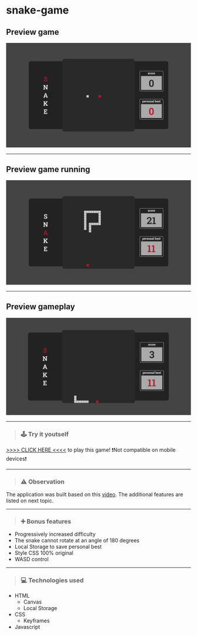 # snake-game

## Preview game

![screen](assets/to_readme/screen.png)

---

## Preview game running

![screen-running](assets/to_readme/screen-running.png)

---

## Preview gameplay

![gameplay](assets/to_readme/snake.gif)

---

> ### 🕹️ Try it youtself

[>>>> CLICK HERE <<<<](https://henriqfelix.github.io/snake-game/) to play this game! ❗Not compatible on mobile devices❗

---

> ### ⚠️ Observation

The application was built based on this [video](https://www.youtube.com/watch?v=Hua1OSXitdQ).
The additional features are listed on next topic.

---

> ### ➕ Bonus features

- Progressively increased difficulty
- The snake cannot rotate at an angle of 180 degrees
- Local Storage to save personal best
- Style CSS 100% original
- WASD control

---

> ### 💻 Technologies used

- HTML
  - Canvas
  - Local Storage
- CSS
  - Keyframes
- Javascript
